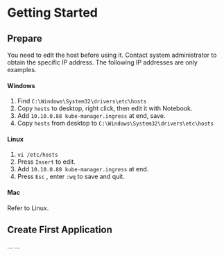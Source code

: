 # Getting Started

## Prepare

You need to edit the host before using it. Contact system administrator to obtain the specific IP address. The following IP addresses are only examples.
#### Windows
1. Find `C:\Windows\System32\drivers\etc\hosts`
2. Copy `hosts` to desktop, right click, then edit it with Notebook.
3. Add `10.10.0.88 kube-manager.ingress` at end, save.
4. Copy `hosts` from desktop to `C:\Windows\System32\drivers\etc\hosts`

#### Linux
1. `vi /etc/hosts`
2. Press `Insert` to edit.
3. Add `10.10.0.88 kube-manager.ingress` at end.
4. Press `Esc` , enter `:wq` to save and quit.

#### Mac
Refer to Linux.

## Create First Application

... ...
